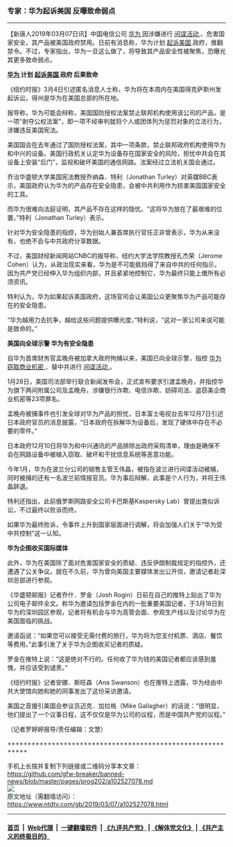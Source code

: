 ### 专家：华为起诉美国 反曝致命弱点
------------------------

<div class="post_content" itemprop="articleBody">
 <p>
  【新唐人2019年03月07日讯】中国电信公司
  <a href="https://www.ntdtv.com/gb/华为.htm">
   华为
  </a>
  因涉嫌进行
  <a href="https://www.ntdtv.com/gb/间谍活动.htm">
   间谍活动
  </a>
  、危害国家安全，其产品被美国政府禁用。日前有消息称，华为计划
  <a href="https://www.ntdtv.com/gb/起诉美国.htm">
   起诉美国
  </a>
  政府，推翻禁令。不过，专家指出，华为一旦这么做了，将导致其产品安全性被聚焦，恐曝光其更多致命弱点。
 </p>
 <p>
  <strong>
   <a href="https://www.ntdtv.com/gb/华为.htm">
    华为
   </a>
   计划
   <a href="https://www.ntdtv.com/gb/起诉美国.htm">
    起诉美国
   </a>
   政府 后果致命
  </strong>
 </p>
 <p>
  《纽约时报》3月4日引述匿名消息人士称，华为将在本周内在美国得克萨斯州发起诉讼，得州是华为在美国总部的所在地。
 </p>
 <p>
  报导称，华为可能会辩称，美国国防授权法案禁止联邦机构使用该公司的产品，是一项“剥夺公权法案”，即一项不经审判就将个人或团体列为惩罚对象的立法行为，涉嫌违反美国宪法。
 </p>
 <p>
  美国国会在去年通过了国防授权法案，其中一项条款，禁止联邦政府机构使用华为和中兴的设备。美国行政机关认定华为设备存在国家安全的风险，担忧中共会在其设备上安装“后门”，监视和破坏美国的通信网路。法案经过立法机关国会通过。
 </p>
 <p>
  乔治华盛顿大学美国宪法教授乔纳森．特利（Jonathan Turley）对英媒BBC表示，美国政府认为华为的产品存在安全隐患，会被中共利用作为损害美国国家安全的工具。
 </p>
 <p>
  而华为很难向法庭证明，其产品不存在这样的隐忧。“这将华为放在了最艰难的位置，”特利（Jonathan Turley）表示。
 </p>
 <p>
  针对华为安全隐患的指控，华为创始人兼首席执行官任正非曾表示，华为从来没有，也绝不会与中共政府分享数据。
 </p>
 <p>
  不过，美国财经新闻网站CNBC的报导称，纽约大学法学院教授孔杰荣（Jerome Cohen）认为，从政治现实来看，华为是不可能抵挡得了来自中共的任何指示，因为共产党已经伸入华为组织内部，并且紧紧地控制它，华为最终只能上缴所有必须资讯。
 </p>
 <p>
  特利认为，华为如果起诉美国政府，这场官司会让美国公众更聚焦华为产品可能存在的安全隐患。
 </p>
 <p>
  “华为越用力去抗争，越给这些问题提供曝光度，”特利说，“这对一家公司来说可能是致命的。”
 </p>
 <p>
  <strong>
   美国向全球示警 华为有安全隐患
  </strong>
 </p>
 <p>
  自华为首席财务官孟晚舟被加拿大政府拘捕以来，美国已向全球示警，指控
  <a href="https://www.ntdtv.com/gb/华为窃取商业机密.htm">
   华为窃取商业机密
  </a>
  、替中共进行
  <a href="https://www.ntdtv.com/gb/间谍活动.htm">
   间谍活动
  </a>
  。
 </p>
 <p>
  1月28日，美国司法部举行联合新闻发布会，正式宣布要求引渡孟晚舟，并指控华为旗下两间附属公司及孟晚舟，涉嫌银行诈欺、电信诈欺、妨碍司法、盗窃美企商业机密等23项罪名。
 </p>
 <p>
  孟晚舟被捕事件也引发全球对华为产品的担忧，日本富士电视台去年12月7日引述日本政府官员的消息披露，“日本政府在拆解华为设备后，发现了硬体中存在不必要的零件。”
 </p>
 <p>
  日本政府12月10日将华为和中兴通讯的产品排除出政府采购清单，理由是确保不会在网路设备中被植入窃取、破坏和干扰信息系统等恶意功能。
 </p>
 <p>
  今年1月，华为在波兰分公司的销售主管王伟晶，被指在波兰进行间谍活动被捕，同时被捕的还有一名波兰前情报官员。华为事后辩解，此事是个人行为，并将王伟晶辞退。
 </p>
 <p>
  特利还指出，此前俄罗斯网路安全公司卡巴斯基Kaspersky Lab）曾提出类似诉讼，不过最终以败诉而终。
 </p>
 <p>
  如果华为最终败诉，令事件上升到国家层面进行调解，将会加强人们关于“华为受中共控制”这一认知。
 </p>
 <p>
  <strong>
   华为企图收买国际媒体
  </strong>
 </p>
 <p>
  此外，华为在美国除了面对危害国家安全的质疑、违反伊朗制裁规定的指控外，还遭遇了公关争议。就在不久前，华为曾向美国主要媒体发出公开信，邀请记者赴深圳总部进行参观。
 </p>
 <p>
  《华盛顿邮报》记者乔什．罗金（Josh Rogin）日前在自己的推特上贴出了华为公司电子邮件全文。称华为邀请包括罗金在内的一批重要美国记者，于3月18日到华为的深圳园区参观，记者将有机会与华为高管会面、参观生产线以及讨论华为在美国面临的挑战。
 </p>
 <p>
  邀请函说：“如果您可以接受无需付费的旅行，华为将为您支付机票、酒店、餐饮等费用。”此事引发了关于华为企图收买记者的质疑。
 </p>
 <p>
  罗金在推特上说：“这是绝对不行的。任何收了华为钱的美国记者都应该感到羞愧，并应该受到谴责。”
 </p>
 <p>
  《纽约时报》记者安娜．斯旺森（Ana Swanson）也在推特上透露，华为经由中共大使馆向她和她的同事发出了这份采访邀请。
 </p>
 <p>
  美国之音援引美国会参议员迈克．加拉格（Mike Gallagher）的话说：“很明显，他们提出了一个议事日程，这不仅仅是华为公司的议程，而是中国共产党的议程。”
 </p>
 <p>
  （记者罗婷婷报导/责任编辑：文慧）
 </p>
 <div class="single_ad">
 </div>
</div>

+++++++++++++++++++++++++++++++++++++++++++++++++++++++++++<br/><br/>
手机上长按并复制下列链接或二维码分享本文章：<br/>
https://github.com/gfw-breaker/banned-news/blob/master/pages/prog202/a102527078.md <br/>
<a href='https://github.com/gfw-breaker/banned-news/blob/master/pages/prog202/a102527078.md'><img src='https://github.com/gfw-breaker/banned-news/blob/master/pages/prog202/a102527078.md.png'/></a> <br/>
原文地址（需翻墙访问）：https://www.ntdtv.com/gb/2019/03/07/a102527078.html


------------------------
#### [首页](https://github.com/gfw-breaker/banned-news/blob/master/README.md) &nbsp;|&nbsp; [Web代理](https://github.com/labour-camp/helloworld) &nbsp;|&nbsp; [一键翻墙软件](https://github.com/gfw-breaker/nogfw/blob/master/README.md) &nbsp;| [《九评共产党》](https://github.com/gfw-breaker/9ping.md/blob/master/README.md#九评之一评共产党是什么) | [《解体党文化》](https://github.com/gfw-breaker/jtdwh.md/blob/master/README.md) | [《共产主义的终极目的》](https://github.com/gfw-breaker/gczydzjmd.md/blob/master/README.md)

